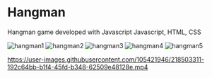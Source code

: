 # Hangman
Hangman game developed with Javascript
Javascript, HTML, CSS

![hangman1](https://user-images.githubusercontent.com/105421946/218504477-21d4b380-2bb3-44c2-ad88-77141291723b.png)
![hangman2](https://user-images.githubusercontent.com/105421946/218504478-8bf67f89-c801-4df8-b679-f9e1f6fcaaa7.png)
![hangman3](https://user-images.githubusercontent.com/105421946/218504481-9ee955bd-cdc7-4dfc-a9c6-cacb1b57eed3.png)
![hangman4](https://user-images.githubusercontent.com/105421946/218504484-da55cbdd-15b7-4d94-af1b-759c6264d85a.png)
![hangman5](https://user-images.githubusercontent.com/105421946/218504488-93058d0d-e3fd-417e-bbb2-ff2bbf2affdb.png)



https://user-images.githubusercontent.com/105421946/218503311-192c64bb-b1f4-45fd-b348-62509e48128e.mp4


